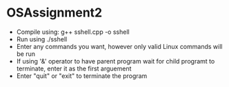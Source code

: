 # OSAssignment2

* Compile using: g++ sshell.cpp -o sshell
* Run using ./sshell
* Enter any commands you want, however only valid Linux commands will be run
* If using '&' operator to have parent program wait for child programt to terminate, enter it as the first arguement
* Enter "quit" or "exit" to terminate the program